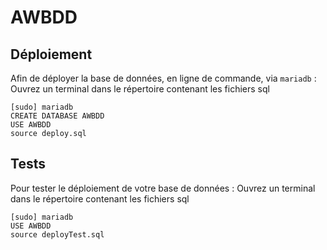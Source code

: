 # AWBDD

## Déploiement

Afin de déployer la base de données, en ligne de commande, via `mariadb` :
Ouvrez un terminal dans le répertoire contenant les fichiers sql

```
[sudo] mariadb
CREATE DATABASE AWBDD
USE AWBDD
source deploy.sql
```

## Tests

Pour tester le déploiement de votre base de données :
Ouvrez un terminal dans le répertoire contenant les fichiers sql

```
[sudo] mariadb
USE AWBDD
source deployTest.sql
```